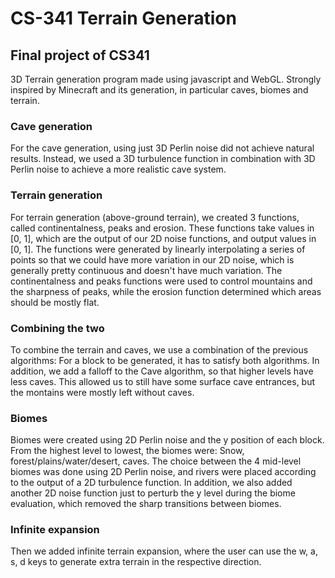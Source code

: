 # CS-341 Terrain Generation
## Final project of CS341
3D Terrain generation program made using javascript and WebGL. Strongly inspired by Minecraft and its generation, in particular caves, biomes and terrain.
### Cave generation
For the cave generation, using just 3D Perlin noise did not achieve natural results. Instead, we used a 3D turbulence function in combination with 3D Perlin noise to achieve a more realistic cave system.
### Terrain generation
For terrain generation (above-ground terrain), we created 3 functions, called continentalness, peaks and erosion. These functions take values in [0, 1], 
which are the output of our 2D noise functions, and output values in [0, 1]. The functions were generated by linearly interpolating a series of points so that we 
could have more variation in our 2D noise, which is generally pretty continuous and doesn't have much variation. The continentalness and peaks functions were used to control mountains and the 
sharpness of peaks, while the erosion function determined which areas should be mostly flat. 
### Combining the two
To combine the terrain and caves, we use a combination of the previous algorithms: For a block to be generated, it has to satisfy both algorithms. In addition, we add a falloff to the Cave algorithm, so that higher levels have less caves. This allowed us to still have some surface cave entrances, but the montains were mostly left without caves.
### Biomes
Biomes were created using 2D Perlin noise and the y position of each block. From the highest level to lowest, the biomes were: Snow, forest/plains/water/desert, caves. The choice between the 4 mid-level biomes was done using 2D Perlin noise, and rivers were placed according to the output of a 2D turbulence function. In addition, we also added another 2D noise function just to perturb the y level during the biome evaluation, which removed the sharp transitions between biomes.
### Infinite expansion
Then we added infinite terrain expansion, where the user can use the w, a, s, d keys to generate extra terrain in the respective direction.
